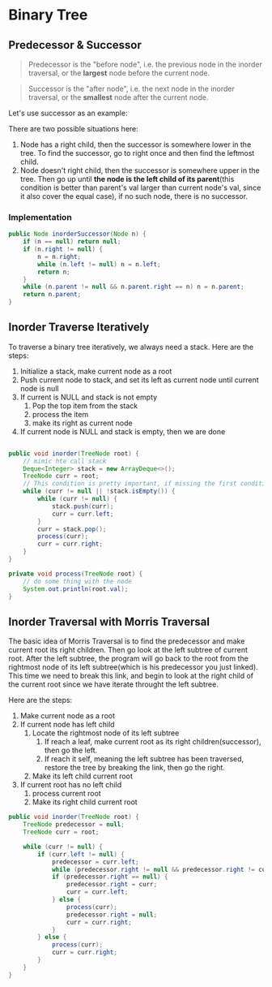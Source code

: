 # Binary Tree

## Predecessor & Successor

> Predecessor is the "before node", i.e. the previous node in the inorder traversal, or the **largest** node before the current node.

> Successor is the "after node", i.e. the next node in the inorder traversal, or the **smallest** node after the current node.

Let's use successor as an example:

There are two possible situations here:

1. Node has a right child, then the successor is somewhere lower in the tree. To find the successor, go to right once and then find the leftmost child.
2. Node doesn't right child, then the successor is somewhere upper in the tree. Then go up until **the node is the left child of its parent**(this condition is better than parent's val larger than current node's val, since it also cover the equal case), if no such node, there is no successor.

### Implementation

```java
public Node inorderSuccessor(Node n) {
    if (n == null) return null;
    if (n.right != null) {
        n = n.right;
        while (n.left != null) n = n.left;
        return n;
    }
    while (n.parent != null && n.parent.right == n) n = n.parent;
    return n.parent;
}
```

## Inorder Traverse Iteratively
To traverse a binary tree iteratively, we always need a stack. Here are the steps:

1. Initialize a stack, make current node as a root
2. Push current node to stack, and set its left as current node until current node is null
3. If current is NULL and stack is not empty
   1. Pop the top item from the stack
   2. process the item
   3. make its right as current node
4. If current node is NULL and stack is empty, then we are done
```java

public void inorder(TreeNode root) {
    // mimic hte call stack
    Deque<Integer> stack = new ArrayDeque<>();
    TreeNode curr = root;
    // This condition is pretty important, if missing the first condition, it will not traverse the right subtree of the root
    while (curr != null || !stack.isEmpty()) {
        while (curr != null) {
            stack.push(curr);
            curr = curr.left;
        }
        curr = stack.pop();
        process(curr);
        curr = curr.right;
    }
}

private void process(TreeNode root) {
    // do some thing with the node
    System.out.println(root.val);
}

```

## Inorder Traversal with Morris Traversal

The basic idea of Morris Traversal is to find the predecessor and make current root its right children. Then go look at the left subtree of current root. After the left subtree, the program will go back to the root from the rightmost node of its left subtree(which is his predecessor you just linked). This time we need to break this link, and begin to look at the right child of the current root since we have iterate throught the left subtree.

Here are the steps:

1. Make current node as a root
2. If current node has left child
   1. Locate the rightmost node of its left subtree
      1. If reach a leaf, make current root as its right children(successor), then go the left.
      2. If reach it self, meaning the left subtree has been traversed, restore the tree by breaking the link, then go the right.
   2. Make its left child current root
3. If current root has no left child
   1. process current root
   2. Make its right child current root

```java
public void inorder(TreeNode root) {
    TreeNode predecessor = null;
    TreeNode curr = root;

    while (curr != null) {
        if (curr.left != null) {
            predecessor = curr.left;
            while (predecessor.right != null && predecessor.right != curr) predecessor = predecessor.right;
            if (predecessor.right == null) {
                predecessor.right = curr;
                curr = curr.left;
            } else {
                process(curr);
                predecessor.right = null;
                curr = curr.right;
            }
        } else {
            process(curr);
            curr = curr.right;
        }
    }
}
```
